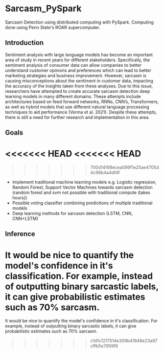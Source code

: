 # Sarcasm_PySpark
Sarcasm Detection using distributed computing with PySpark. 
Computing done using Penn State's ROAR supercomputer.
## Introduction
Sentiment analysis with large language models has become an important area of study in
recent years for different stakeholders. Specifically, the sentiment analysis of consumer data can
allow companies to better understand customer opinions and preferences which can lead to better
marketing strategies and business improvement. However, sarcasm is causing misconceptions
about the sentiment in customer data, impacting the accuracy of the insights taken from these
analyses. Due to this issue, researchers have attempted to create accurate sarcasm detection deep
learning models in many different domains. These attempts include architectures based on feed
forward networks, RNNs, CNN’s, Transformers, as well as hybrid models that use different
natural language processing techniques to aid performance (Verma et al. 2021). Despite these
attempts, there is still a need for further research and implementation in this area.
## Goals
<<<<<<< HEAD
<<<<<<< HEAD
=======
>>>>>>> 700d14f88ecea099f1e25ae4705d4c96b4a4df4f
- Implement traditional machine learning models e.g. Logistic regression, Random Forest, Support Vector Machines towards sarcasm detection (random forest and svm not possible with traditional compute (takes hours))
- Possible voting classifier combining predictions of multiple traditional models
- Deep learning methods for sarcasm detection (LSTM, CNN, CNN+LSTM)
## Inference
It would be nice to quantify the model's confidence in it's classification. For example, instead of outputting binary sarcastic labels, it can give probabilistic estimates such as 70% sarcasm.
=======
It would be nice to quantify the model's confidence in it's classification. For example, instead of outputting binary sarcastic labels, it can give probabilistic estimates such as 70% sarcasm.
>>>>>>> c1d1c1217514e309b41848e23a97cffb5e7959f6
